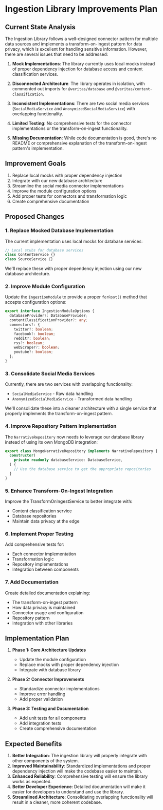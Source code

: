 # Ingestion Library Improvements Plan

## Current State Analysis

The Ingestion Library follows a well-designed connector pattern for multiple data sources and implements a transform-on-ingest pattern for data privacy, which is excellent for handling sensitive information. However, there are several issues that need to be addressed:

1. **Mock Implementations**: The library currently uses local mocks instead of proper dependency injection for database access and content classification services.

2. **Disconnected Architecture**: The library operates in isolation, with commented out imports for `@veritas/database` and `@veritas/content-classification`.

3. **Inconsistent Implementations**: There are two social media services (`SocialMediaService` and `AnonymizedSocialMediaService`) with overlapping functionality.

4. **Limited Testing**: No comprehensive tests for the connector implementations or the transform-on-ingest functionality.

5. **Missing Documentation**: While code documentation is good, there's no README or comprehensive explanation of the transform-on-ingest pattern's implementation.

## Improvement Goals

1. Replace local mocks with proper dependency injection
2. Integrate with our new database architecture
3. Streamline the social media connector implementations
4. Improve the module configuration options
5. Add proper tests for connectors and transformation logic
6. Create comprehensive documentation

## Proposed Changes

### 1. Replace Mocked Database Implementation

The current implementation uses local mocks for database services:

```typescript
// Local stubs for database services
class ContentService {}
class SourceService {}
```

We'll replace these with proper dependency injection using our new database architecture.

### 2. Improve Module Configuration

Update the `IngestionModule` to provide a proper `forRoot()` method that accepts configuration options:

```typescript
export interface IngestionModuleOptions {
  databaseProvider?: DatabaseProvider;
  contentClassificationProvider?: any;
  connectors?: {
    twitter?: boolean;
    facebook?: boolean;
    reddit?: boolean;
    rss?: boolean;
    webScraper?: boolean;
    youtube?: boolean;
  };
}
```

### 3. Consolidate Social Media Services

Currently, there are two services with overlapping functionality:
- `SocialMediaService` - Raw data handling
- `AnonymizedSocialMediaService` - Transformed data handling

We'll consolidate these into a cleaner architecture with a single service that properly implements the transform-on-ingest pattern.

### 4. Improve Repository Pattern Implementation

The `NarrativeRepository` now needs to leverage our database library instead of using its own MongoDB integration:

```typescript
export class MongoNarrativeRepository implements NarrativeRepository {
  constructor(
    private readonly databaseService: DatabaseService,
  ) {
    // Use the database service to get the appropriate repositories
  }
}
```

### 5. Enhance Transform-On-Ingest Integration

Improve the TransformOnIngestService to better integrate with:
- Content classification service
- Database repositories 
- Maintain data privacy at the edge

### 6. Implement Proper Testing

Add comprehensive tests for:
- Each connector implementation
- Transformation logic
- Repository implementations
- Integration between components

### 7. Add Documentation

Create detailed documentation explaining:
- The transform-on-ingest pattern
- How data privacy is maintained
- Connector usage and configuration
- Repository pattern
- Integration with other libraries

## Implementation Plan

1. **Phase 1: Core Architecture Updates**
   - Update the module configuration
   - Replace mocks with proper dependency injection
   - Integrate with database library

2. **Phase 2: Connector Improvements**
   - Standardize connector implementations
   - Improve error handling
   - Add proper validation

3. **Phase 3: Testing and Documentation**
   - Add unit tests for all components
   - Add integration tests
   - Create comprehensive documentation

## Expected Benefits

1. **Better Integration**: The ingestion library will properly integrate with other components of the system.
2. **Improved Maintainability**: Standardized implementations and proper dependency injection will make the codebase easier to maintain.
3. **Enhanced Reliability**: Comprehensive testing will ensure the library works as expected.
4. **Better Developer Experience**: Detailed documentation will make it easier for developers to understand and use the library.
5. **Streamlined Architecture**: Consolidating overlapping functionality will result in a cleaner, more coherent codebase. 